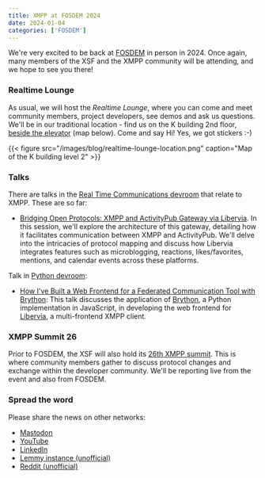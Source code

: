 ```yaml
---
title: XMPP at FOSDEM 2024
date: 2024-01-04
categories: ['FOSDEM']
---
```


We're very excited to be back at [FOSDEM](https://fosdem.org/2024/) in person in 2024.
Once again, many members of the XSF and the XMPP community will be attending, and we hope to see you there!

### Realtime Lounge

As usual, we will host the *Realtime Lounge*, where you can come and meet community members, project developers, see demos and ask us questions.
We'll be in our traditional location - find us on the K building 2nd floor, [beside the elevator](https://fosdem.org/2024/stands/) (map below).
Come and say Hi!
Yes, we got stickers :-)

{{< figure src="/images/blog/realtime-lounge-location.png" caption="Map of the K building level 2" >}}

### Talks

There are talks in the [Real Time Communications devroom](https://fosdem.org/2024/schedule/track/real-time-communications/) that relate to XMPP.
These are so far:

- [Bridging Open Protocols: XMPP and ActivityPub Gateway via Libervia](https://fosdem.org/2024/schedule/event/fosdem-2024-2857-bridging-open-protocols-xmpp-and-activitypub-gateway-via-libervia/). In this session, we'll explore the architecture of this gateway, detailing how it facilitates communication between XMPP and ActivityPub. We'll delve into the intricacies of protocol mapping and discuss how Libervia integrates features such as microblogging, reactions, likes/favorites, mentions, and calendar events across these platforms.


Talk in [Python devroom](https://fosdem.org/2024/schedule/track/python-devroom/):

- [How I've Built a Web Frontend for a Federated Communication Tool with Brython](https://fosdem.org/2024/schedule/event/fosdem-2024-2337-how-i-ve-built-a-web-frontend-for-a-federated-communication-tool-with-brython/): This talk discusses the application of [Brython](https://www.brython.info), a Python implementation in JavaScript, in developing the web frontend for [Libervia](https://libervia.org), a multi-frontend XMPP client.

### XMPP Summit 26

Prior to FOSDEM, the XSF will also hold its [26th XMPP summit](https://wiki.xmpp.org/web/Conferences/Summit_26).
This is where community members gather to discuss protocol changes and exchange within the developer community.
We'll be reporting live from the event and also from FOSDEM.

### Spread the word

Please share the news on other networks:

- [Mastodon](https://fosstodon.org/@xmpp/)
- [YouTube](https://www.youtube.com/channel/UCf3Kq2ElJDFQhYDdjn18RuA)
- [LinkedIn](https://www.linkedin.com/company/xmpp-standards-foundation/)
- [Lemmy instance (unofficial)](https://slrpnk.net/c/xmpp)
- [Reddit (unofficial)](https://www.reddit.com/r/xmpp/)
